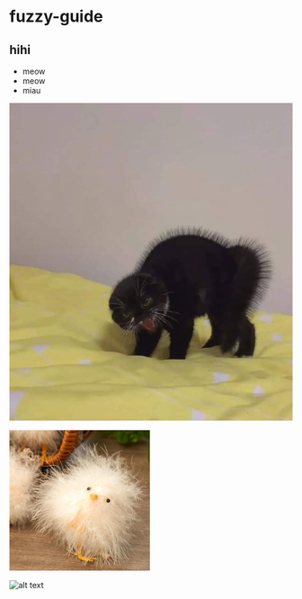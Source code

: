 # fuzzy-guide

## hihi
- meow
- meow
- miau

![alt text](he%20kinda%20fuzzy%20doe.jpg "my cat")

![alt text](fuzzy%20guide/fuzzy_feathered_artificial_baby_chick_medium.jpg "my chicken")

![alt text](fuzzy%guide/hullo.jpg "hihihihi")
